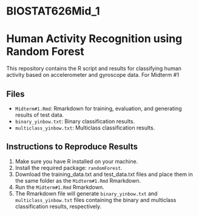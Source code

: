 # BIOSTAT626Mid_1

# Human Activity Recognition using Random Forest

This repository contains the R script and results for classifying human activity based on accelerometer and gyroscope data. For Midterm #1

## Files

- `Midterm#1.Rmd`: Rmarkdown for training, evaluation, and generating results of test data.
- `binary_yinbow.txt`: Binary classification results.
- `multiclass_yinbow.txt`: Multiclass classification results.

## Instructions to Reproduce Results

1. Make sure you have R installed on your machine.
2. Install the required package: `randomForest`.
3. Download the training_data.txt and test_data.txt files and place them in the same folder as the `Midterm#1.Rmd` Rmarkdown.
4. Run the `Midterm#1.Rmd` Rmarkdown.
5. The Rmarkdown file will generate `binary_yinbow.txt` and `multiclass_yinbow.txt` files containing the binary and multiclass classification results, respectively.
